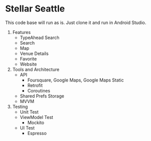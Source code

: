 # Stellar Seattle

This code base will run as is. Just clone it and run in Android Studio.

1. Features
	* TypeAhead Search
	* Search
	* Map
	* Venue Details
	* Favorite
	* Website
2. Tools and Architecture
	* API
		* Foursquare, Google Maps, Google Maps Static
		* Retrofit
		* Coroutines
	* Shared Prefs Storage
	* MVVM
3. Testing
	* Unit Test
	* ViewModel Test
		* Mockito
	* UI Test
		* Espresso

